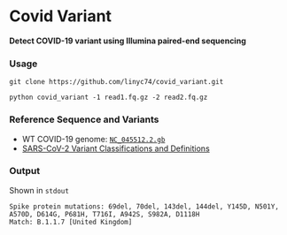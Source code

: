 # Covid Variant

**Detect COVID-19 variant using Illumina paired-end sequencing**

### Usage

    git clone https://github.com/linyc74/covid_variant.git

    python covid_variant -1 read1.fq.gz -2 read2.fq.gz

### Reference Sequence and Variants

- WT COVID-19 genome: [`NC_045512.2.gb`](https://www.ncbi.nlm.nih.gov/nuccore/1798174254)
- [SARS-CoV-2 Variant Classifications and Definitions](https://www.cdc.gov/coronavirus/2019-ncov/variants/variant-info.html)

### Output

Shown in `stdout`

    Spike protein mutations: 69del, 70del, 143del, 144del, Y145D, N501Y, A570D, D614G, P681H, T716I, A942S, S982A, D1118H
    Match: B.1.1.7 [United Kingdom]
